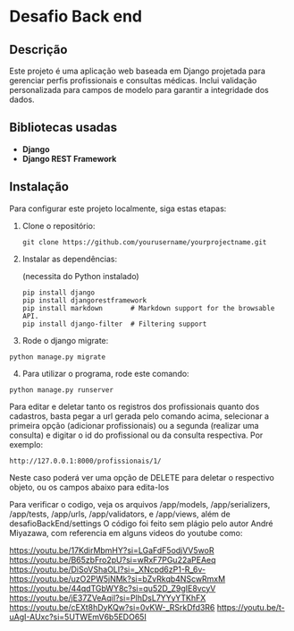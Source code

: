 # Desafio Back end
## Descrição

Este projeto é uma aplicação web baseada em Django projetada para gerenciar perfis profissionais e consultas médicas. Inclui validação personalizada para campos de modelo para garantir a integridade dos dados.

## Bibliotecas usadas

- **Django**
- **Django REST Framework**

## Instalação

Para configurar este projeto localmente, siga estas etapas:

1. Clone o repositório:
   
    ```
    git clone https://github.com/yourusername/yourprojectname.git
    ```
 2. Instalar as dependências:

    (necessita do Python instalado)
    ```
    pip install django
    pip install djangorestframework
    pip install markdown       # Markdown support for the browsable API.
    pip install django-filter  # Filtering support
    ```
  3. Rode o django migrate:

    python manage.py migrate

  4. Para utilizar o programa, rode este comando:

    python manage.py runserver


Para editar e deletar tanto os registros dos profissionais quanto dos cadastros, basta pegar a url gerada pelo comando acima, selecionar a primeira opção (adicionar profissionais) ou a segunda (realizar uma consulta) e digitar o id do profissional ou da consulta respectiva. Por exemplo:

    http://127.0.0.1:8000/profissionais/1/

Neste caso poderá ver uma opção de DELETE para deletar o respectivo objeto, ou os campos abaixo para edita-los


Para verificar o codigo, veja os arquivos /app/models, /app/serializers, /app/tests, /app/urls, /app/validators, e /app/views, além de desafioBackEnd/settings
O código foi feito sem plágio pelo autor André Miyazawa, com referencia em alguns videos do youtube como:

https://youtu.be/17KdirMbmHY?si=LGaFdF5odjVV5woR
https://youtu.be/B65zbFro2pU?si=wRxF7PGu22aPEAeq
https://youtu.be/DiSoVShaOLI?si=_XNcpd6zP1-R_6v-
https://youtu.be/uzO2PW5jNMk?si=bZvRkqb4NScwRmxM
https://youtu.be/44qdTGbWY8c?si=qu52D_Z9gIE8vcyV
https://youtu.be/jE37ZVeAqiI?si=PlhDsL7YYyYTKhFX
https://youtu.be/cEXt8hDyKQw?si=0vKW-_RSrkDfd3R6
https://youtu.be/t-uAgI-AUxc?si=5UTWEmV6b5EDO65I
